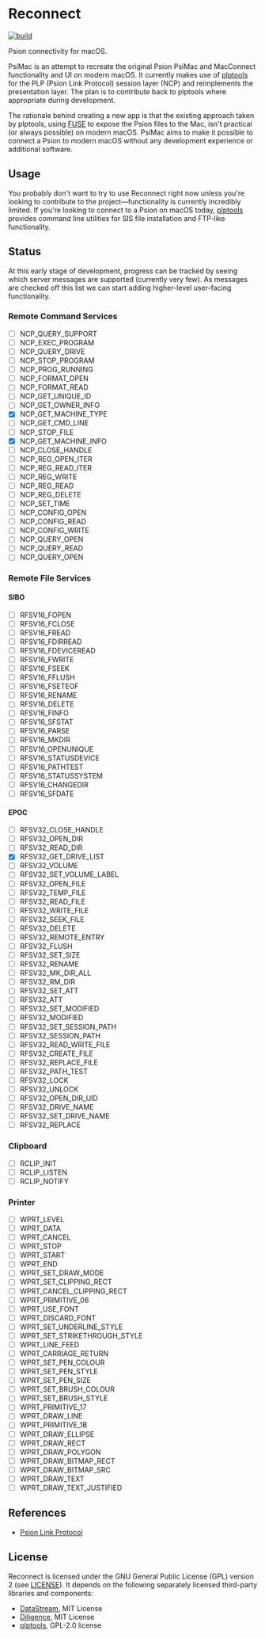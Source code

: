 # Reconnect

[![build](https://github.com/inseven/PsiMac/actions/workflows/build.yaml/badge.svg)](https://github.com/inseven/PsiMac/actions/workflows/build.yaml)

Psion connectivity for macOS.

PsiMac is an attempt to recreate the original Psion PsiMac and MacConnect functionality and UI on modern macOS. It currently makes use of [plptools](https://github.com/rrthomas/plptools/) for the PLP (Psion Link Protocol) session layer (NCP) and reimplements the presentation layer. The plan is to contribute back to plptools where appropriate during development.

The rationale behind creating a new app is that the existing approach taken by plptools, using [FUSE](https://en.wikipedia.org/wiki/Filesystem_in_Userspace) to expose the Psion files to the Mac, isn't practical (or always possible) on modern macOS. PsiMac aims to make it possible to connect a Psion to modern macOS without any development experience or additional software.

## Usage

You probably don't want to try to use Reconnect right now unless you're looking to contribute to the project—functionality is currently incredibly limited. If you're looking to connect to a Psion on macOS today, [plptools](https://github.com/rrthomas/plptools/) provides command line utilities for SIS file installation and FTP-like functionality.

## Status

At this early stage of development, progress can be tracked by seeing which server messages are supported (currently very few). As messages are checked off this list we can start adding higher-level user-facing functionality.

### Remote Command Services

- [ ] NCP_QUERY_SUPPORT
- [ ] NCP_EXEC_PROGRAM
- [ ] NCP_QUERY_DRIVE
- [ ] NCP_STOP_PROGRAM
- [ ] NCP_PROG_RUNNING
- [ ] NCP_FORMAT_OPEN
- [ ] NCP_FORMAT_READ
- [ ] NCP_GET_UNIQUE_ID
- [ ] NCP_GET_OWNER_INFO
- [x] NCP_GET_MACHINE_TYPE
- [ ] NCP_GET_CMD_LINE
- [ ] NCP_STOP_FILE
- [x] NCP_GET_MACHINE_INFO
- [ ] NCP_CLOSE_HANDLE
- [ ] NCP_REG_OPEN_ITER
- [ ] NCP_REG_READ_ITER
- [ ] NCP_REG_WRITE
- [ ] NCP_REG_READ
- [ ] NCP_REG_DELETE
- [ ] NCP_SET_TIME
- [ ] NCP_CONFIG_OPEN
- [ ] NCP_CONFIG_READ
- [ ] NCP_CONFIG_WRITE
- [ ] NCP_QUERY_OPEN
- [ ] NCP_QUERY_READ
- [ ] NCP_QUERY_OPEN

### Remote File Services

#### SIBO

- [ ] RFSV16_FOPEN
- [ ] RFSV16_FCLOSE
- [ ] RFSV16_FREAD
- [ ] RFSV16_FDIRREAD
- [ ] RFSV16_FDEVICEREAD
- [ ] RFSV16_FWRITE
- [ ] RFSV16_FSEEK
- [ ] RFSV16_FFLUSH
- [ ] RFSV16_FSETEOF
- [ ] RFSV16_RENAME
- [ ] RFSV16_DELETE
- [ ] RFSV16_FINFO
- [ ] RFSV16_SFSTAT
- [ ] RFSV16_PARSE
- [ ] RFSV16_MKDIR
- [ ] RFSV16_OPENUNIQUE
- [ ] RFSV16_STATUSDEVICE
- [ ] RFSV16_PATHTEST
- [ ] RFSV16_STATUSSYSTEM
- [ ] RFSV16_CHANGEDIR
- [ ] RFSV16_SFDATE

#### EPOC

- [ ] RFSV32_CLOSE_HANDLE
- [ ] RFSV32_OPEN_DIR
- [ ] RFSV32_READ_DIR
- [x] RFSV32_GET_DRIVE_LIST
- [ ] RFSV32_VOLUME
- [ ] RFSV32_SET_VOLUME_LABEL
- [ ] RFSV32_OPEN_FILE
- [ ] RFSV32_TEMP_FILE
- [ ] RFSV32_READ_FILE
- [ ] RFSV32_WRITE_FILE
- [ ] RFSV32_SEEK_FILE
- [ ] RFSV32_DELETE
- [ ] RFSV32_REMOTE_ENTRY
- [ ] RFSV32_FLUSH
- [ ] RFSV32_SET_SIZE
- [ ] RFSV32_RENAME
- [ ] RFSV32_MK_DIR_ALL
- [ ] RFSV32_RM_DIR
- [ ] RFSV32_SET_ATT
- [ ] RFSV32_ATT
- [ ] RFSV32_SET_MODIFIED
- [ ] RFSV32_MODIFIED
- [ ] RFSV32_SET_SESSION_PATH
- [ ] RFSV32_SESSION_PATH
- [ ] RFSV32_READ_WRITE_FILE
- [ ] RFSV32_CREATE_FILE
- [ ] RFSV32_REPLACE_FILE
- [ ] RFSV32_PATH_TEST
- [ ] RFSV32_LOCK
- [ ] RFSV32_UNLOCK
- [ ] RFSV32_OPEN_DIR_UID
- [ ] RFSV32_DRIVE_NAME
- [ ] RFSV32_SET_DRIVE_NAME
- [ ] RFSV32_REPLACE

### Clipboard

- [ ] RCLIP_INIT
- [ ] RCLIP_LISTEN
- [ ] RCLIP_NOTIFY

### Printer

- [ ] WPRT_LEVEL
- [ ] WPRT_DATA
- [ ] WPRT_CANCEL
- [ ] WPRT_STOP
- [ ] WPRT_START
- [ ] WPRT_END
- [ ] WPRT_SET_DRAW_MODE
- [ ] WPRT_SET_CLIPPING_RECT
- [ ] WPRT_CANCEL_CLIPPING_RECT
- [ ] WPRT_PRIMITIVE_06
- [ ] WPRT_USE_FONT
- [ ] WPRT_DISCARD_FONT
- [ ] WPRT_SET_UNDERLINE_STYLE
- [ ] WPRT_SET_STRIKETHROUGH_STYLE
- [ ] WPRT_LINE_FEED
- [ ] WPRT_CARRIAGE_RETURN
- [ ] WPRT_SET_PEN_COLOUR
- [ ] WPRT_SET_PEN_STYLE
- [ ] WPRT_SET_PEN_SIZE
- [ ] WPRT_SET_BRUSH_COLOUR
- [ ] WPRT_SET_BRUSH_STYLE
- [ ] WPRT_PRIMITIVE_17
- [ ] WPRT_DRAW_LINE
- [ ] WPRT_PRIMITIVE_1B
- [ ] WPRT_DRAW_ELLIPSE
- [ ] WPRT_DRAW_RECT
- [ ] WPRT_DRAW_POLYGON
- [ ] WPRT_DRAW_BITMAP_RECT
- [ ] WPRT_DRAW_BITMAP_SRC
- [ ] WPRT_DRAW_TEXT
- [ ] WPRT_DRAW_TEXT_JUSTIFIED

## References

- [Psion Link Protocol](https://thoukydides.github.io/riscos-psifs/plp.html)

## License

Reconnect is licensed under the GNU General Public License (GPL) version 2 (see [LICENSE](LICENSE)). It depends on the following separately licensed third-party libraries and components:

- [DataStream](https://github.com/jbmorley/DataStream), MIT License
- [Diligence](https://github.com/inseven/diligence), MIT License
- [plptools](https://github.com/rrthomas/plptools/), GPL-2.0 license
